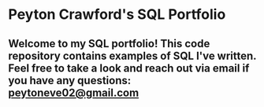 # Peyton Crawford's SQL Portfolio

## Welcome to my SQL portfolio! This code repository contains examples of SQL I've written. Feel free to take a look and reach out via email if you have any questions: peytoneve02@gmail.com
